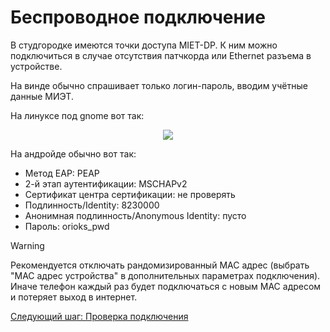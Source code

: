 # Беспроводное подключение

В студгородке имеются точки доступа MIET-DP. К ним можно подключиться в случае отсутствия патчкорда или Ethernet разъема в устройстве.

На винде обычно спрашивает только логин-пароль, вводим учётные данные МИЭТ.

На линуксе под gnome вот так:

<p align="center">
<img src="img/img1.png">
</p>

На андройде обычно вот так:

* Метод EAP: PEAP
* 2-й этап аутентификации: MSCHAPv2
* Сертификат центра сертификации: не проверять
* Подлинность/Identity: 8230000
* Анонимная подлинность/Anonymous Identity: пусто
* Пароль: orioks_pwd


> [!WARNING]
> Рекомендуется отключать рандомизированный MAC адрес (выбрать "MAC адрес устройства" в дополнительных параметрах подключения). Иначе телефон каждый раз будет подключаться с новым MAC адресом и потеряет выход в интернет.

[Следующий шаг: Проверка подключения](./3-check.md)